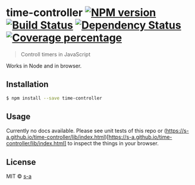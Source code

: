 # time-controller [![NPM version][npm-image]][npm-url] [![Build Status][travis-image]][travis-url] [![Dependency Status][daviddm-image]][daviddm-url] [![Coverage percentage][coveralls-image]][coveralls-url]
> Controll timers in JavaScript

Works in Node and in browser.

## Installation

```sh
$ npm install --save time-controller
```

## Usage

Currently no docs available. Please see unit tests of this repo or (https://s-a.github.io/time-controller/lib/index.html)[https://s-a.github.io/time-controller/lib/index.html] to inspect the things in your browser.

## License

MIT © [s-a](https://github.com/s-a)


[npm-image]: https://badge.fury.io/js/time-controller.svg
[npm-url]: https://npmjs.org/package/time-controller
[travis-image]: https://travis-ci.org/s-a/time-controller.svg?branch=master
[travis-url]: https://travis-ci.org/s-a/time-controller
[daviddm-image]: https://david-dm.org/s-a/time-controller.svg?theme=shields.io
[daviddm-url]: https://david-dm.org/s-a/time-controller
[coveralls-image]: https://coveralls.io/repos/s-a/time-controller/badge.svg
[coveralls-url]: https://coveralls.io/repos/github/s-a/time-controller/badge.svg?branch=gh-pages
